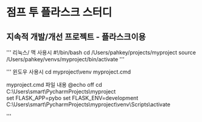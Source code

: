 # 점프 투 플라스크 스터디
## 지속적 개발/개선 프로젝트 - 플라스크이용


'''
리눅스/ 맥 사용시
#!/bin/bash
cd /Users/pahkey/projects/myproject
source /Users/pahkey/venvs/myproject/bin/activate
'''


'''
윈도우 사용시
cd myproject\venv
myproject.cmd



myproject.cmd 파일 내용
@echo off
cd C:\Users\smart\PycharmProjects\myproject\
set FLASK_APP=pybo
set FLASK_ENV=development
C:\Users\smart\PycharmProjects\myproject\venv\Scripts\activate



'''

